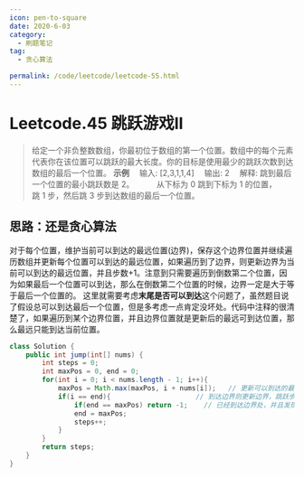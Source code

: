 ```yaml
---
icon: pen-to-square
date: 2020-6-03
category:
  - 刷题笔记
tag:
  - 贪心算法

permalink: /code/leetcode/leetcode-55.html
---
```


# Leetcode.45 跳跃游戏II
> 给定一个非负整数数组，你最初位于数组的第一个位置。数组中的每个元素代表你在该位置可以跳跃的最大长度。你的目标是使用最少的跳跃次数到达数组的最后一个位置。
  **示例**
&emsp;输入: [2,3,1,1,4]
&emsp;输出: 2
&emsp;解释: 跳到最后一个位置的最小跳跃数是 2。
     &emsp;&emsp;从下标为 0 跳到下标为 1 的位置，跳 1 步，然后跳 3 步到达数组的最后一个位置。
## 思路：还是贪心算法

对于每个位置，维护当前可以到达的最远位置(边界)，保存这个边界位置并继续遍历数组并更新每个位置可以到达的最远位置，如果遍历到了边界，则更新边界为当前可以到达的最远位置，并且步数+1。注意到只需要遍历到倒数第二个位置，因为如果最后一个位置可以到达，那么在倒数第二个位置的时候，边界一定是大于等于最后一个位置的。
这里就需要考虑**末尾是否可以到达**这个问题了，虽然题目说了假设总可以到达最后一个位置，但是多考虑一点肯定没坏处。代码中注释的很清楚了，如果遍历到某个边界位置，并且边界位置就是更新后的最远可到达位置，那么最远只能到达当前位置。

```java
class Solution {
    public int jump(int[] nums) {
        int steps = 0;
        int maxPos = 0, end = 0;
        for(int i = 0; i < nums.length - 1; i++){
            maxPos = Math.max(maxPos, i + nums[i]);   // 更新可以到达的最远位置
            if(i == end){                     // 到达边界则更新边界，跳跃步数+1
                if(end == maxPos) return -1;    // 已经到达边界处，并且发现边界处就是最远可以到达的位置，那么肯定无法到达最后一个位置
                end = maxPos;
                steps++;
            }
        }
        return steps;
    }
}

```
